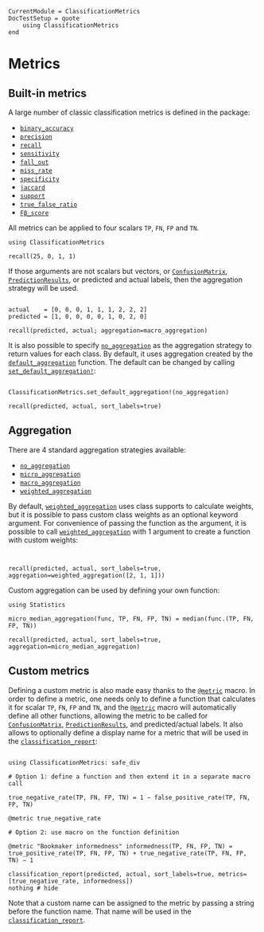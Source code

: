 ```@meta
CurrentModule = ClassificationMetrics
DocTestSetup = quote
    using ClassificationMetrics
end
```

# Metrics

## Built-in metrics

A large number of classic classification metrics is defined in the package:

- [`binary_accuracy`](@ref)
- [`precision`](@ref)
- [`recall`](@ref)
- [`sensitivity`](@ref)
- [`fall_out`](@ref)
- [`miss_rate`](@ref)
- [`specificity`](@ref)
- [`jaccard`](@ref)
- [`support`](@ref)
- [`true_false_ratio`](@ref)
- [`Fβ_score`](@ref)

All metrics can be applied to four scalars `TP`, `FN`, `FP` and `TN`. 
```@example 1
using ClassificationMetrics

recall(25, 0, 1, 1)
```
If those arguments are not scalars but vectors, or [`ConfusionMatrix`](@ref), [`PredictionResults`](@ref), or predicted and actual labels, then the aggregation strategy will be used. 

```@example 1

actual    = [0, 0, 0, 1, 1, 1, 2, 2, 2]
predicted = [1, 0, 0, 0, 0, 1, 0, 2, 0]

recall(predicted, actual; aggregation=macro_aggregation)
```

It is also possible to specify [`no_aggregation`](@ref) as the aggregation strategy to return values for each class.
By default, it uses aggregation created by the [`default_aggregation`](@ref) function. The default can be changed by calling [`set_default_aggregation!`](@ref):

```@example 1

ClassificationMetrics.set_default_aggregation!(no_aggregation)

recall(predicted, actual, sort_labels=true)
```

## Aggregation

There are 4 standard aggregation strategies available:
- [`no_aggregation`](@ref)
- [`micro_aggregation`](@ref)
- [`macro_aggregation`](@ref)
- [`weighted_aggregation`](@ref)

By default, [`weighted_aggregation`](@ref) uses class supports to calculate weights, but it is possible to pass custom class weights as an optional keyword argument. For convenience of passing the function as the argument, it is possible to call [`weighted_aggregation`](@ref) with 1 argument to create a function with custom weights:
```@example 1


recall(predicted, actual, sort_labels=true, aggregation=weighted_aggregation([2, 1, 1]))
```

Custom aggregation can be used by defining your own function:
```@example 1
using Statistics

micro_median_aggregation(func, TP, FN, FP, TN) = median(func.(TP, FN, FP, TN))

recall(predicted, actual, sort_labels=true, aggregation=micro_median_aggregation)
```

## Custom metrics

Defining a custom metric is also made easy thanks to the [`@metric`](@ref) macro. In order to define a metric, one needs only to define a function that calculates it for scalar `TP`, `FN`, `FP` and `TN`, and the [`@metric`](@ref) macro will automatically define all other functions, allowing the metric to be called for [`ConfusionMatrix`](@ref), [`PredictionResults`](@ref), and predicted/actual labels. It also allows to optionally define a display name for a metric that will be used in the [`classification_report`](@ref):

```@example 1

using ClassificationMetrics: safe_div

# Option 1: define a function and then extend it in a separate macro call

true_negative_rate(TP, FN, FP, TN) = 1 − false_positive_rate(TP, FN, FP, TN)

@metric true_negative_rate

# Option 2: use macro on the function definition

@metric "Bookmaker informedness" informedness(TP, FN, FP, TN) = true_positive_rate(TP, FN, FP, TN) + true_negative_rate(TP, FN, FP, TN) − 1

classification_report(predicted, actual, sort_labels=true, metrics=[true_negative_rate, informedness])
nothing # hide
```

Note that a custom name can be assigned to the metric by passing a string before the function name. That name will be used in the [`classification_report`](@ref).